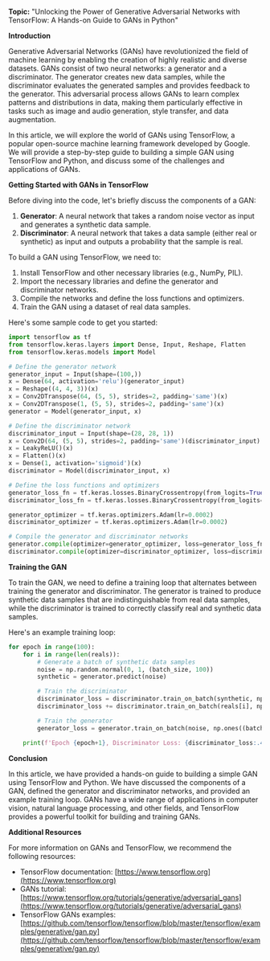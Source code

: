 **Topic:** "Unlocking the Power of Generative Adversarial Networks with TensorFlow: A Hands-on Guide to GANs in Python"

**Introduction**

Generative Adversarial Networks (GANs) have revolutionized the field of machine learning by enabling the creation of highly realistic and diverse datasets. GANs consist of two neural networks: a generator and a discriminator. The generator creates new data samples, while the discriminator evaluates the generated samples and provides feedback to the generator. This adversarial process allows GANs to learn complex patterns and distributions in data, making them particularly effective in tasks such as image and audio generation, style transfer, and data augmentation.

In this article, we will explore the world of GANs using TensorFlow, a popular open-source machine learning framework developed by Google. We will provide a step-by-step guide to building a simple GAN using TensorFlow and Python, and discuss some of the challenges and applications of GANs.

**Getting Started with GANs in TensorFlow**

Before diving into the code, let's briefly discuss the components of a GAN:

1. **Generator**: A neural network that takes a random noise vector as input and generates a synthetic data sample.
2. **Discriminator**: A neural network that takes a data sample (either real or synthetic) as input and outputs a probability that the sample is real.

To build a GAN using TensorFlow, we need to:

1. Install TensorFlow and other necessary libraries (e.g., NumPy, PIL).
2. Import the necessary libraries and define the generator and discriminator networks.
3. Compile the networks and define the loss functions and optimizers.
4. Train the GAN using a dataset of real data samples.

Here's some sample code to get you started:
```python
import tensorflow as tf
from tensorflow.keras.layers import Dense, Input, Reshape, Flatten
from tensorflow.keras.models import Model

# Define the generator network
generator_input = Input(shape=(100,))
x = Dense(64, activation='relu')(generator_input)
x = Reshape((4, 4, 3))(x)
x = Conv2DTranspose(64, (5, 5), strides=2, padding='same')(x)
x = Conv2DTranspose(1, (5, 5), strides=2, padding='same')(x)
generator = Model(generator_input, x)

# Define the discriminator network
discriminator_input = Input(shape=(28, 28, 1))
x = Conv2D(64, (5, 5), strides=2, padding='same')(discriminator_input)
x = LeakyReLU()(x)
x = Flatten()(x)
x = Dense(1, activation='sigmoid')(x)
discriminator = Model(discriminator_input, x)

# Define the loss functions and optimizers
generator_loss_fn = tf.keras.losses.BinaryCrossentropy(from_logits=True)
discriminator_loss_fn = tf.keras.losses.BinaryCrossentropy(from_logits=True)

generator_optimizer = tf.keras.optimizers.Adam(lr=0.0002)
discriminator_optimizer = tf.keras.optimizers.Adam(lr=0.0002)

# Compile the generator and discriminator networks
generator.compile(optimizer=generator_optimizer, loss=generator_loss_fn)
discriminator.compile(optimizer=discriminator_optimizer, loss=discriminator_loss_fn)
```
**Training the GAN**

To train the GAN, we need to define a training loop that alternates between training the generator and discriminator. The generator is trained to produce synthetic data samples that are indistinguishable from real data samples, while the discriminator is trained to correctly classify real and synthetic data samples.

Here's an example training loop:
```python
for epoch in range(100):
    for i in range(len(reals)):
        # Generate a batch of synthetic data samples
        noise = np.random.normal(0, 1, (batch_size, 100))
        synthetic = generator.predict(noise)

        # Train the discriminator
        discriminator_loss = discriminator.train_on_batch(synthetic, np.zeros((batch_size, 1)))
        discriminator_loss += discriminator.train_on_batch(reals[i], np.ones((batch_size, 1)))

        # Train the generator
        generator_loss = generator.train_on_batch(noise, np.ones((batch_size, 1)))

    print(f'Epoch {epoch+1}, Discriminator Loss: {discriminator_loss:.4f}, Generator Loss: {generator_loss:.4f}')
```
**Conclusion**

In this article, we have provided a hands-on guide to building a simple GAN using TensorFlow and Python. We have discussed the components of a GAN, defined the generator and discriminator networks, and provided an example training loop. GANs have a wide range of applications in computer vision, natural language processing, and other fields, and TensorFlow provides a powerful toolkit for building and training GANs.

**Additional Resources**

For more information on GANs and TensorFlow, we recommend the following resources:

* TensorFlow documentation: [https://www.tensorflow.org](https://www.tensorflow.org)
* GANs tutorial: [https://www.tensorflow.org/tutorials/generative/adversarial_gans](https://www.tensorflow.org/tutorials/generative/adversarial_gans)
* TensorFlow GANs examples: [https://github.com/tensorflow/tensorflow/blob/master/tensorflow/examples/generative/gan.py](https://github.com/tensorflow/tensorflow/blob/master/tensorflow/examples/generative/gan.py)
